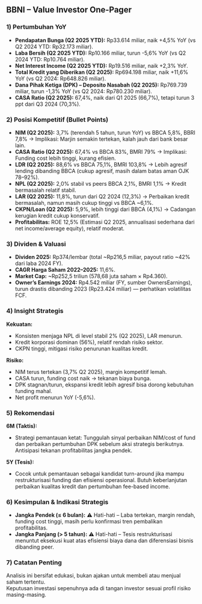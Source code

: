 ## BBNI – Value Investor One-Pager

### 1) Pertumbuhan YoY
- **Pendapatan Bunga (Q2 2025 YTD):** Rp33.614 miliar, naik +4,5% YoY (vs Q2 2024 YTD: Rp32.173 miliar).
- **Laba Bersih (Q2 2025 YTD):** Rp10.166 miliar, turun -5,6% YoY (vs Q2 2024 YTD: Rp10.764 miliar).
- **Net Interest Income (Q2 2025 YTD):** Rp19.516 miliar, naik +2,3% YoY.
- **Total Kredit yang Diberikan (Q2 2025):** Rp694.198 miliar, naik +11,6% YoY (vs Q2 2024: Rp648.826 miliar).
- **Dana Pihak Ketiga (DPK) – Deposito Nasabah (Q2 2025):** Rp769.739 miliar, turun -1,3% YoY (vs Q2 2024: Rp780.230 miliar).
- **CASA Ratio (Q2 2025):** 67,4%, naik dari Q1 2025 (66,7%), tetapi turun 3 ppt dari Q3 2024 (70,3%).

### 2) Posisi Kompetitif (Bullet Points)
- **NIM (Q2 2025):** 3,7% (terendah 5 tahun, turun YoY) vs BBCA 5,8%, BBRI 7,8% → Implikasi: Marjin semakin tertekan, kalah jauh dari bank besar lain.
- **CASA Ratio (Q2 2025):** 67,4% vs BBCA 83%, BMRI 79% → Implikasi: Funding cost lebih tinggi, kurang efisien.
- **LDR (Q2 2025):** 88,6% vs BBCA 75,1%, BMRI 103,8% → Lebih agresif lending dibanding BBCA (cukup agresif, masih dalam batas aman OJK 78–92%).
- **NPL (Q2 2025):** 2,0% stabil vs peers BBCA 2,1%, BMRI 1,1% → Kredit bermasalah relatif stabil.
- **LAR (Q2 2025):** 11,8%, turun dari Q2 2024 (12,3%) → Perbaikan kredit bermasalah, namun masih cukup tinggi vs BBCA ~6,1%.
- **CKPN/Loan (Q2 2025):** 5,9%, lebih tinggi dari BBCA (4,1%) → Cadangan kerugian kredit cukup konservatif.
- **Profitabilitas:** ROE 12,5% (Estimasi Q2 2025, annualisasi sederhana dari net income/average equity), relatif moderat.

### 3) Dividen & Valuasi
- **Dividen 2025:** Rp374/lembar (total ~Rp216,5 miliar, payout ratio ~42% dari laba 2024 FY).
- **CAGR Harga Saham 2022–2025:** 11,6%.
- **Market Cap:** ~Rp252,5 triliun (578,68 juta saham × Rp4.360).
- **Owner’s Earnings 2024:** Rp4.542 miliar (FY, sumber OwnersEarnings), turun drastis dibanding 2023 (Rp23.424 miliar) — perhatikan volatilitas FCF.

### 4) Insight Strategis
**Kekuatan:**  
- Konsisten menjaga NPL di level stabil 2% (Q2 2025), LAR menurun.
- Kredit korporasi dominan (56%), relatif rendah risiko sektor.
- CKPN tinggi, mitigasi risiko penurunan kualitas kredit.

**Risiko:**  
- NIM terus tertekan (3,7% Q2 2025), margin kompetitif lemah.
- CASA turun, funding cost naik → tekanan biaya bunga.
- DPK stagnan/turun, ekspansi kredit lebih agresif bisa dorong kebutuhan funding mahal.
- Net profit menurun YoY (-5,6%).

### 5) Rekomendasi
**6M (Taktis):**  
- Strategi pemantauan ketat: Tunggulah sinyal perbaikan NIM/cost of fund dan perbaikan pertumbuhan DPK sebelum aksi strategis berikutnya. Antisipasi tekanan profitabilitas jangka pendek.
  
**5Y (Tesis):**  
- Cocok untuk pemantauan sebagai kandidat turn-around jika mampu restrukturisasi funding dan efisiensi operasional. Butuh keberlanjutan perbaikan kualitas kredit dan pertumbuhan fee-based income.

### 6) Kesimpulan & Indikasi Strategis
- **Jangka Pendek (≤ 6 bulan):** ⚠️ Hati-hati – Laba tertekan, margin rendah, funding cost tinggi, masih perlu konfirmasi tren pembalikan profitabilitas.
- **Jangka Panjang (> 5 tahun):** ⚠️ Hati-hati – Tesis restrukturisasi menuntut eksekusi kuat atas efisiensi biaya dana dan diferensiasi bisnis dibanding peer.

### 7) Catatan Penting
Analisis ini bersifat edukasi, bukan ajakan untuk membeli atau menjual saham tertentu.  
Keputusan investasi sepenuhnya ada di tangan investor sesuai profil risiko masing-masing.
